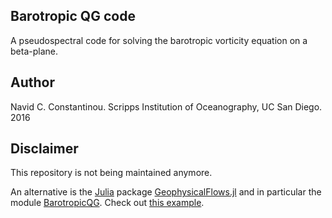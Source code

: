 ## Barotropic QG code

A pseudospectral code for solving the barotropic vorticity equation on a beta-plane.

## Author

Navid C. Constantinou. Scripps Institution of Oceanography, UC San Diego. 2016

## Disclaimer

This repository is not being maintained anymore. 

An alternative is the [Julia](https://www.julialang.org) package [GeophysicalFlows.jl](http://github.com/FourierFlows/GeophysicalFlows.jl) and in particular the module [BarotropicQG](https://fourierflows.github.io/GeophysicalFlowsDocumentation/stable/modules/barotropicqg/). Check out [this example](https://fourierflows.github.io/GeophysicalFlowsDocumentation/stable/generated/barotropicqg_betaforced/).
